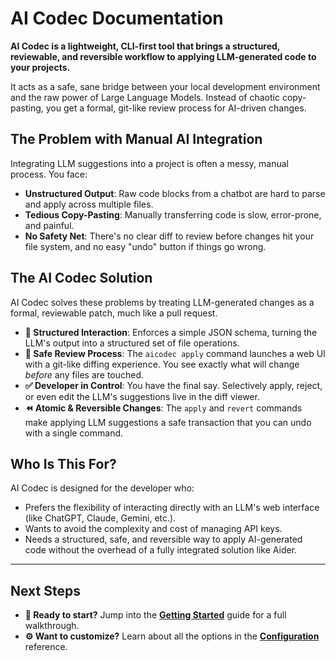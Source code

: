 # AI Codec Documentation

**AI Codec is a lightweight, CLI-first tool that brings a structured, reviewable, and reversible workflow to applying LLM-generated code to your projects.**

It acts as a safe, sane bridge between your local development environment and the raw power of Large Language Models. Instead of chaotic copy-pasting, you get a formal, git-like review process for AI-driven changes.

## The Problem with Manual AI Integration

Integrating LLM suggestions into a project is often a messy, manual process. You face:

-   **Unstructured Output**: Raw code blocks from a chatbot are hard to parse and apply across multiple files.
-   **Tedious Copy-Pasting**: Manually transferring code is slow, error-prone, and painful.
-   **No Safety Net**: There's no clear diff to review before changes hit your file system, and no easy "undo" button if things go wrong.

## The AI Codec Solution

AI Codec solves these problems by treating LLM-generated changes as a formal, reviewable patch, much like a pull request.

-   **🤖 Structured Interaction**: Enforces a simple JSON schema, turning the LLM's output into a structured set of file operations.
-   **🧐 Safe Review Process**: The `aicodec apply` command launches a web UI with a git-like diffing experience. You see exactly what will change *before* any files are touched.
-   **✅ Developer in Control**: You have the final say. Selectively apply, reject, or even edit the LLM's suggestions live in the diff viewer.
-   **⏪ Atomic & Reversible Changes**: The `apply` and `revert` commands make applying LLM suggestions a safe transaction that you can undo with a single command.

## Who Is This For?

AI Codec is designed for the developer who:

-   Prefers the flexibility of interacting directly with an LLM's web interface (like ChatGPT, Claude, Gemini, etc.).
-   Wants to avoid the complexity and cost of managing API keys.
-   Needs a structured, safe, and reversible way to apply AI-generated code without the overhead of a fully integrated solution like Aider.

---

## Next Steps

-   **🚀 Ready to start?** Jump into the **[Getting Started](./getting-started.md)** guide for a full walkthrough.
-   **⚙️ Want to customize?** Learn about all the options in the **[Configuration](./configuration.md)** reference.
